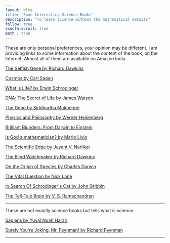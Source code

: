 ```yaml
---
layout: blog
title: "Some Interesting Science Books"
description: "To learn science without the mathematical details"
follow: true
smooth-scroll: true
math : true
---
```


These are only personal preferences, your opinion may be different.
I am providing links to some information about the content of the book, on the Internet. Almost all of them are available on Amazon India.

[The Selfish Gene by Richard Dawkins](https://en.wikipedia.org/wiki/The_Selfish_Gene)

[Cosmos by Carl Sagan](https://books.google.co.in/books/about/Cosmos.html?id=_-XhL6_xsVkC)

[What is Life? by Erwin Schrodinger](https://en.wikipedia.org/wiki/What_Is_Life%3F)

[ DNA: The Secret of Life   by James Watson](https://www.ncbi.nlm.nih.gov/pmc/articles/PMC198536/)

[The Gene  by Siddhartha Mukherjee](https://en.wikipedia.org/wiki/The_Gene:_An_Intimate_History)

[ Physics and Philosophy  by Werner Heisenberg ](https://www.marxists.org/reference/subject/philosophy/works/ge/heisenb2.htm)

[Brilliant Blunders: From Darwin to Einstein](https://physicstoday.scitation.org/doi/10.1063/PT.3.2084)

[Is God a mathematician? by Mario Livio](https://plus.maths.org/content/god-mathematician)

[The Scientific Edge by Jayant V. Narlikar](http://www.amitwrites.com/scientific-edge-jayant-v-narlikar/)

[The Blind Watchmaker  by  Richard Dawkins](https://en.wikipedia.org/wiki/The_Blind_Watchmaker)

[ On the Origin of Species by  Charles Darwin](https://en.wikipedia.org/wiki/On_the_Origin_of_Species)

[ The Vital Question by  Nick Lane](https://en.wikipedia.org/wiki/The_Vital_Question)

[ In Search Of Schrodinger's Cat by  John Gribbin](https://en.wikipedia.org/wiki/In_Search_of_Schr%C3%B6dinger%27s_Cat)

[The Tell-Tale Brain by V. S. Ramachandran](https://en.wikipedia.org/wiki/The_Tell-Tale_Brain)

---
These are not exactly science books but tells what is science.

[Sapiens by Yuval Noah Harari](https://www.ynharari.com/book/sapiens/)

[Surely You're Joking, Mr. Feynman! by Richard Feynman](https://en.wikipedia.org/wiki/Surely_You%27re_Joking,_Mr._Feynman!)

---

